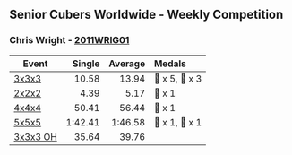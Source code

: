 ## Senior Cubers Worldwide - Weekly Competition
### Chris Wright - [2011WRIG01](https://www.worldcubeassociation.org/persons/2011WRIG01)

| Event | Single | Average | Medals |
| -- | --: | --: | :-- |
| [3x3x3](chris_wright/333.md) | 10.58 | 13.94 | 🥇 x 5, 🥈 x 3 |
| [2x2x2](chris_wright/222.md) | 4.39 | 5.17 | 🥈 x 1 |
| [4x4x4](chris_wright/444.md) | 50.41 | 56.44 | 🥈 x 1 |
| [5x5x5](chris_wright/555.md) | 1:42.41 | 1:46.58 | 🥇 x 1, 🥈 x 1 |
| [3x3x3 OH](chris_wright/333oh.md) | 35.64 | 39.76 |  |

<!-- Global site tag (gtag.js) - Google Analytics -->
<script async src="https://www.googletagmanager.com/gtag/js?id=UA-86348435-3"></script>
<script>window.dataLayer = window.dataLayer || []; function gtag() {dataLayer.push(arguments);} gtag('js', new Date()); gtag('config', 'UA-86348435-3');</script>
